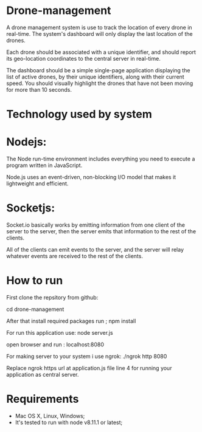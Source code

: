 # Drone-management
A drone management system is use to track the location of every drone in real-time. The system's dashboard will only display the last location of the drones.

Each drone should be associated with a unique identifier, and should report its geo-location coordinates to the central server in real-time.

The dashboard should be a simple single-page application displaying the list of active drones, by their unique identifiers, along with their current speed. You should visually highlight the drones that have not been moving for more than 10 seconds.


# Technology used by system
# Nodejs:
The Node run-time environment includes everything you need to execute a program written in JavaScript.

Node.js uses an event-driven, non-blocking I/O model that makes it lightweight and efficient.

# Socketjs:
Socket.io basically works by emitting information from one client of the server to the server, then the server emits that information to the rest of the clients.

All of the clients can emit events to the server, and the server will relay whatever events are received to the rest of the clients.


# How to run
First clone the repsitory from github:

cd drone-management

After that install required packages run ;
npm install

For run this application use:
node server.js

open browser and run : localhost:8080

For making server to your system i use ngrok:
./ngrok http 8080

Replace ngrok https url at application.js file line 4 for running your application as central server. 


# Requirements

- Mac OS X, Linux, Windows;
- It's tested to run with node v8.11.1 or latest;

